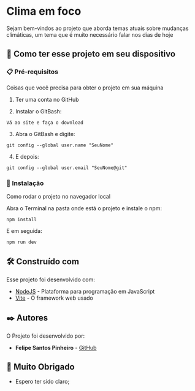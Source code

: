# Clima em foco

Sejam bem-vindos ao projeto que aborda temas atuais sobre mudanças climáticas, um tema que é muito necessário falar nos dias de hoje

## 🚀 Como ter esse projeto em seu dispositivo

### 📋 Pré-requisitos

Coisas que você precisa para obter o projeto em sua máquina

1. Ter uma conta no GitHub

2. Instalar o GitBash:

```
Vá ao site e faça o download
```

3. Abra o GitBash e digite:

```
git config --global user.name "SeuNome"
```

4. E depois:

```
git config --global user.email "SeuNome@git"
```

### 🔧 Instalação

Como rodar o projeto no navegador local

Abra o Terminal na pasta onde está o projeto e instale o npm:

```
npm install
```

E em seguida:

```
npm run dev
```


## 🛠️ Construído com

Esse projeto foi desenvolvido com:

* [NodeJS](https://nodejs.org/) - Plataforma para programação em JavaScript
* [Vite](https://vitejs.dev/) - O framework web usado

 
## ✒️ Autores

O Projeto foi desenvolvido por:

* **Felipe Santos Pinheiro** - [GitHub](https://github.com/FelipeSPinheiro06)


## 🎁 Muito Obrigado

* Espero ter sido claro;

